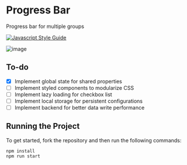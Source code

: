 # Progress Bar

Progress bar for multiple groups

[![Javascript Style Guide](https://camo.githubusercontent.com/40a93a02297564d0d8ca33cd436de8e22da3f198c85158ebbb0a17e2673faeeb/68747470733a2f2f62616467656e2e6e65742f62616467652f636f64652532307374796c652f416972626e622f6666356135663f69636f6e3d616972626e62)](https://github.com/airbnb/javascript)

![image](https://user-images.githubusercontent.com/12193814/159144553-f36f5446-bacf-4b6f-a7c8-fe438df7b526.png)

## To-do

- [x] Implement global state for shared properties
- [ ] Implement styled components to modularize CSS
- [ ] Implement lazy loading for checkbox list
- [ ] Implement local storage for persistent configurations
- [ ] Implement backend for better data write performance

## Running the Project

To get started, fork the repository and then run the following commands:

    npm install
    npm run start
